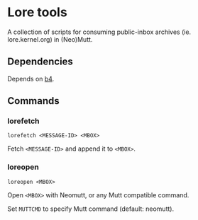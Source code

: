 Lore tools
==========

A collection of scripts for consuming public-inbox archives
(ie. lore.kernel.org) in (Neo)Mutt.

Dependencies
------------

Depends on [b4][b4].

Commands
--------

### lorefetch

    lorefetch <MESSAGE-ID> <MBOX>

Fetch `<MESSAGE-ID>` and append it to `<MBOX>`.

### loreopen

    loreopen <MBOX>

Open `<MBOX>` with Neomutt, or any Mutt compatible command.

Set `MUTTCMD` to specify Mutt command (default: neomutt).

[b4]: https://pypi.org/project/b4/
